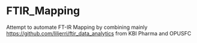 # FTIR_Mapping
Attempt to automate FT-IR Mapping by combining mainly https://github.com/liljerri/ftir_data_analytics from KBI Pharma and OPUSFC
